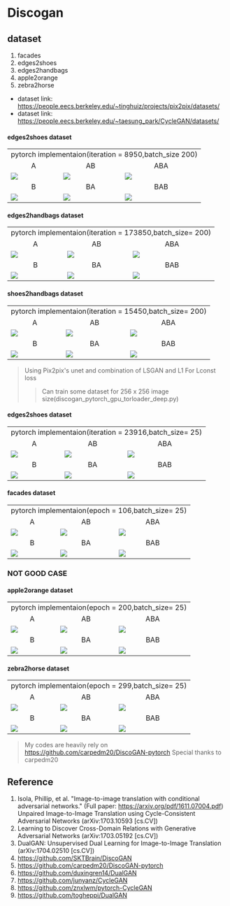 Discogan
======================


dataset 
---------
1. facades
2. edges2shoes
3. edges2handbags
4. apple2orange
5. zebra2horse
* dataset link: https://people.eecs.berkeley.edu/~tinghuiz/projects/pix2pix/datasets/
* dataset link: https://people.eecs.berkeley.edu/~taesung_park/CycleGAN/datasets/
#### edges2shoes dataset


<table align='center'>
<tr align='center'>
 <td colspan='3'>pytorch implementaion(iteration = 8950,batch_size 200)</td>
 </tr>
<tr align='center'>
 <td>A</td>
 <td>AB</td>
 <td>ABA</td>
 </tr>
<tr>
 <td><img src = 'img/edges2shoes_eval_valid_A.png' ></td>
 <td><img src = 'img/edges2shoes_8950_eval_valid_x_AB.png' ></td>
 <td><img src = 'img/edges2shoes_8950_eval_valid_x_ABA.png' ></td>
</tr>
<tr align='center'>
 <td> B</td>
 <td> BA</td>
 <td> BAB</td>
 </tr>
<tr>
 <td><img src = 'img/edges2shoes_eval_valid_B.png' ></td>
 <td><img src = 'img/edges2shoes_8950_eval_valid_x_BA.png' ></td>
 <td><img src = 'img/edges2shoes_8950_eval_valid_x_BAB.png' ></td>
</tr>
</table>

#### edges2handbags dataset


<table align='center'>
<tr align='center'>
 <td colspan='3'> pytorch implementaion(iteration = 173850,batch_size= 200)</td>
 </tr>
<tr align='center'>
 <td>A</td>
 <td>AB</td>
 <td>ABA</td>
 </tr>
<tr>
 <td><img src = 'img/edges2handbags_eval_valid_x_A.png' ></td>
 <td><img src = 'img/edges2handbags_173850_eval_valid_x_AB.png' ></td>
 <td><img src = 'img/edges2handbags_173850_eval_valid_x_ABA.png' ></td>
</tr>
<tr align='center'>
 <td> B</td>
 <td> BA</td>
 <td> BAB</td>
 </tr>
<tr>
 <td><img src = 'img/edges2handbags_eval_valid_x_B.png' ></td>
 <td><img src = 'img/edges2handbags_173850_eval_valid_x_BA.png' ></td>
 <td><img src = 'img/edges2handbags_173850_eval_valid_x_BAB.png' ></td>
</tr>
</table>


#### shoes2handbags dataset


<table align='center'>
<tr align='center'>
 <td colspan='3'> pytorch implementaion(iteration = 15450,batch_size= 200)</td>
 </tr>
<tr align='center'>
 <td>A</td>
 <td>AB</td>
 <td>ABA</td>
 </tr>
<tr>
 <td><img src = 'img/shoes2handbags_eval_valid_A.png' ></td>
 <td><img src = 'img/shoes2handbags_15450_eval_valid_x_AB_.png' ></td>
 <td><img src = 'img/shoes2handbags_15450_eval_valid_x_ABA_.png' ></td>
</tr>
<tr align='center'>
 <td> B</td>
 <td> BA</td>
 <td> BAB</td>
 </tr>
<tr>
 <td><img src = 'img/shoes2handbags_eval_valid_B.png' ></td>
 <td><img src = 'img/shoes2handbags_15450_eval_valid_x_BA_.png' ></td>
 <td><img src = 'img/shoes2handbags_15450_eval_valid_x_BAB_.png' ></td>
</tr>
</table>

> Using Pix2pix's unet and combination of LSGAN and L1 For Lconst loss
> > Can train some dataset for 256 x 256 image size(discogan_pytorch_gpu_torloader_deep.py)

#### edges2shoes dataset


<table align='center'>
<tr align='center'>
 <td colspan='3'> pytorch implementaion(iteration = 23916,batch_size= 25)</td>
 </tr>
<tr align='center'>
 <td>A</td>
 <td>AB</td>
 <td>ABA</td>
 </tr>
<tr>
 <td><img src = 'img/edges2shoes_256x256_eval_valid_x_A.png' ></td>
 <td><img src = 'img/edges2shoes_256x256_23916_eval_valid_x_AB.png' ></td>
 <td><img src = 'img/edges2shoes_256x256_23916_eval_valid_x_ABA.png' ></td>
</tr>
<tr align='center'>
 <td> B</td>
 <td> BA</td>
 <td> BAB</td>
 </tr>
<tr>
 <td><img src = 'img/edges2shoes_256x256_eval_valid_x_B.png' ></td>
 <td><img src = 'img/edges2shoes_256x256_23916_eval_valid_x_BA.png' ></td>
 <td><img src = 'img/edges2shoes_256x256_23916_eval_valid_x_BAB.png' ></td>
</tr>
</table>


#### facades dataset


<table align='center'>
<tr align='center'>
 <td colspan='3'> pytorch implementaion(epoch = 106,batch_size= 25)</td>
 </tr>
<tr align='center'>
 <td>A</td>
 <td>AB</td>
 <td>ABA</td>
 </tr>
<tr>
 <td><img src = 'img/facades_eval_valid_x_A.png' ></td>
 <td><img src = 'img/facades_106_eval_valid_x_AB.png' ></td>
 <td><img src = 'img/facades_106_eval_valid_x_ABA.png' ></td>
</tr>
<tr align='center'>
 <td> B</td>
 <td> BA</td>
 <td> BAB</td>
 </tr>
<tr>
 <td><img src = 'img/facades_eval_valid_x_B.png' ></td>
 <td><img src = 'img/facades_106_eval_valid_x_BA.png' ></td>
 <td><img src = 'img/facades_106_eval_valid_x_BAB.png' ></td>
</tr>
</table>

### NOT GOOD CASE

#### apple2orange dataset


<table align='center'>
<tr align='center'>
 <td colspan='3'> pytorch implementaion(epoch = 200,batch_size= 25)</td>
 </tr>
<tr align='center'>
 <td>A</td>
 <td>AB</td>
 <td>ABA</td>
 </tr>
<tr>
 <td><img src = 'img/apple2orange_eval_valid_x_A.png' ></td>
 <td><img src = 'img/apple2orange_200_eval_valid_x_AB.png' ></td>
 <td><img src = 'img/apple2orange_200_eval_valid_x_ABA.png' ></td>
</tr>
<tr align='center'>
 <td> B</td>
 <td> BA</td>
 <td> BAB</td>
 </tr>
<tr>
 <td><img src = 'img/apple2orange_eval_valid_x_B.png' ></td>
 <td><img src = 'img/apple2orange_200_eval_valid_x_BA.png' ></td>
 <td><img src = 'img/apple2orange_200_eval_valid_x_BAB.png' ></td>
</tr>
</table>

#### zebra2horse dataset


<table align='center'>
<tr align='center'>
 <td colspan='3'> pytorch implementaion(epoch = 299,batch_size= 25)</td>
 </tr>
<tr align='center'>
 <td>A</td>
 <td>AB</td>
 <td>ABA</td>
 </tr>
<tr>
 <td><img src = 'img/zebra2horse_eval_valid_x_A.png' ></td>
 <td><img src = 'img/zebra2horse_299_eval_valid_x_AB.png' ></td>
 <td><img src = 'img/zebra2horse_299_eval_valid_x_ABA.png' ></td>
</tr>
<tr align='center'>
 <td> B</td>
 <td> BA</td>
 <td> BAB</td>
 </tr>
<tr>
 <td><img src = 'img/zebra2horse_eval_valid_x_B.png' ></td>
 <td><img src = 'img/zebra2horse_299_eval_valid_x_BA.png' ></td>
 <td><img src = 'img/zebra2horse_299_eval_valid_x_BAB.png' ></td>
</tr>
</table>

> My codes are heavily rely on https://github.com/carpedm20/DiscoGAN-pytorch
Special thanks to carpedm20

## Reference

1. Isola, Phillip, et al. "Image-to-image translation with conditional adversarial networks."
(Full paper: https://arxiv.org/pdf/1611.07004.pdf)
Unpaired Image-to-Image Translation using Cycle-Consistent Adversarial Networks
(arXiv:1703.10593 [cs.CV])
2. Learning to Discover Cross-Domain Relations with Generative Adversarial Networks
(arXiv:1703.05192 [cs.CV])
3. DualGAN: Unsupervised Dual Learning for Image-to-Image Translation	
(arXiv:1704.02510 [cs.CV])
4. https://github.com/SKTBrain/DiscoGAN
5. https://github.com/carpedm20/DiscoGAN-pytorch
6. https://github.com/duxingren14/DualGAN
7. https://github.com/junyanz/CycleGAN
8. https://github.com/znxlwm/pytorch-CycleGAN
9. https://github.com/togheppi/DualGAN

